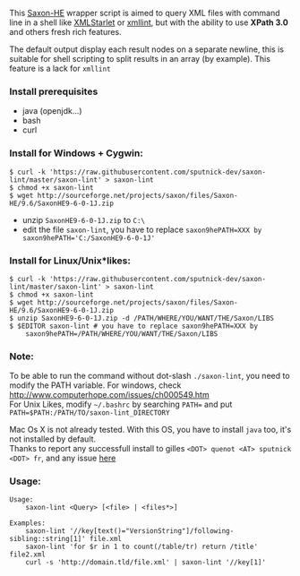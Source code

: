 This [Saxon-HE](http://sourceforge.net/projects/saxon) wrapper script is aimed to query XML files with command line in a shell like [XMLStarlet](http://xmlstar.sourceforge.net/) or [xmllint](http://xmlsoft.org/xmllint.html), but with the ability to use **XPath 3.0** and others fresh rich features.

The default output display each result nodes on a separate newline, this is suitable for shell scripting to split results in an array (by example). This feature is a lack for `xmllint`

### Install prerequisites
 - java (openjdk...)
 - bash
 - curl

### Install for Windows + Cygwin:

    $ curl -k 'https://raw.githubusercontent.com/sputnick-dev/saxon-lint/master/saxon-lint' > saxon-lint
    $ chmod +x saxon-lint
    $ wget http://sourceforge.net/projects/saxon/files/Saxon-HE/9.6/SaxonHE9-6-0-1J.zip

 - unzip `SaxonHE9-6-0-1J.zip` to `C:\`
 - edit the file `saxon-lint`, you have to replace `saxon9hePATH=XXX by saxon9hePATH='C:/SaxonHE9-6-0-1J'`

### Install for Linux/Unix*likes:

    $ curl -k 'https://raw.githubusercontent.com/sputnick-dev/saxon-lint/master/saxon-lint' > saxon-lint
    $ chmod +x saxon-lint
    $ wget http://sourceforge.net/projects/saxon/files/Saxon-HE/9.6/SaxonHE9-6-0-1J.zip
    $ unzip SaxonHE9-6-0-1J.zip -d /PATH/WHERE/YOU/WANT/THE/Saxon/LIBS
    $ $EDITOR saxon-lint # you have to replace saxon9hePATH=XXX by 
        saxon9hePATH=/PATH/WHERE/YOU/WANT/THE/Saxon/LIBS

### Note:
To be able to run the command without dot-slash `./saxon-lint`, you need to modify the PATH variable. For windows, check http://www.computerhope.com/issues/ch000549.htm    
For Unix Likes, modify `~/.bashrc` by searching `PATH=` and put `PATH=$PATH:/PATH/TO/saxon-lint_DIRECTORY`    


Mac Os X is not already tested. With this OS, you have to install `java` too, it's not installed by default.    
Thanks to report any successfull install to gilles `<DOT> quenot <AT> sputnick <DOT> fr`, and any issue [here](https://github.com/sputnick-dev/saxon-lint/issues/new)

### Usage:

    Usage:
        saxon-lint <Query> [<file> | <files*>]

    Examples:
        saxon-lint '//key[text()="VersionString"]/following-sibling::string[1]' file.xml
        saxon-lint 'for $r in 1 to count(/table/tr) return /title' file2.xml
        curl -s 'http://domain.tld/file.xml' | saxon-lint '//key[1]'
